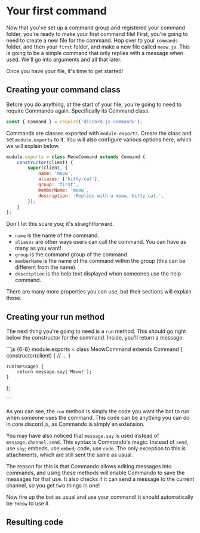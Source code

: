 # Your first command

Now that you've set up a command group and registered your command folder, you're ready to make your first command file! First, you're going to need to create a new file for the command. Hop over to your `commands` folder, and then your `first` folder, and make a new file called `meow.js`. This is going to be a simple command that only replies with a message when used. We'll go into arguments and all that later.

Once you have your file, it's time to get started!

## Creating your command class

Before you do anything, at the start of your file, you're going to need to require Commando again. Specifically its Command class.

```javascript
const { Command } = require('discord.js-commando');
```

Commands are classes exported with `module.exports`. Create the class and set `module.exports` to it. You will also configure various options here, which we will explain below.

```javascript
module.exports = class MeowCommand extends Command {
    constructor(client) {
        super(client, {
            name: 'meow',
            aliases: ['kitty-cat'],
            group: 'first',
            memberName: 'meow',
            description: 'Replies with a meow, kitty cat.',
        });
    }
};
```

Don't let this scare you; it's straightforward.

* `name` is the name of the command.
* `aliases` are other ways users can call the command. You can have as many as you want!
* `group` is the command group of the command.
* `memberName` is the name of the command within the group \(this can be different from the name\).
* `description` is the help text displayed when someones use the help command.

There are many more properties you can use, but their sections will explain those.

## Creating your run method

The next thing you're going to need is a `run` method. This should go right below the constructor for the command. Inside, you'll return a message:

\`\`\`js {6-8} module.exports = class MeowCommand extends Command { constructor\(client\) { // ... }

```text
run(message) {
    return message.say('Meow!');
}
```

};

\`\`\`

As you can see, the `run` method is simply the code you want the bot to run when someone uses the command. This code can be anything you can do in core discord.js, as Commando is simply an extension.

You may have also noticed that `message.say` is used instead of `message.channel.send`. This syntax is Commando's magic. Instead of `send`, use `say`; embeds, use `embed`; code, use `code`. The only exception to this is attachments, which are still sent the same as usual.

The reason for this is that Commando allows editing messages into commands, and using these methods will enable Commando to save the messages for that use. It also checks if it can send a message to the current channel, so you get two things in one!

Now fire up the bot as usual and use your command! It should automatically be `?meow` to use it.

## Resulting code


